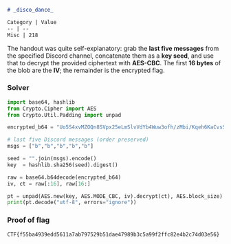 ```markdown
# _disco_dance_

Category | Value
-- | --
Misc | 218
```

The handout was quite self-explanatory: grab the **last five messages** from the specified Discord channel, concatenate them as a **key seed**, and use that to decrypt the provided ciphertext with **AES-CBC**. The first **16 bytes** of the blob are the **IV**; the remainder is the encrypted flag.

### Solver

```python
import base64, hashlib
from Crypto.Cipher import AES
from Crypto.Util.Padding import unpad

encrypted_b64 = "Uo5S4xvMZOQn8SVpx25eLmSlvVdYb4Wuw3ofh/zMbi/Kqeh6KaCvsS7R7Me7OXNJtXJFRnlUBKgzBTgPg+QgrO29hBDYUw5qlmGlrBuq15IF9Nd80o7Ctvdw4HtzRffK"

# last five Discord messages (order preserved)
msgs = ["b","b","b","b","b"]

seed = "".join(msgs).encode()
key  = hashlib.sha256(seed).digest()

raw = base64.b64decode(encrypted_b64)
iv, ct = raw[:16], raw[16:]

pt = unpad(AES.new(key, AES.MODE_CBC, iv).decrypt(ct), AES.block_size)
print(pt.decode("utf-8", errors="ignore"))
```

### Proof of flag

```
CTF{f55ba4939edd5611a7ab797529b51dae47989b3c5a99f2ffc82e4b2c74d03e56}
```